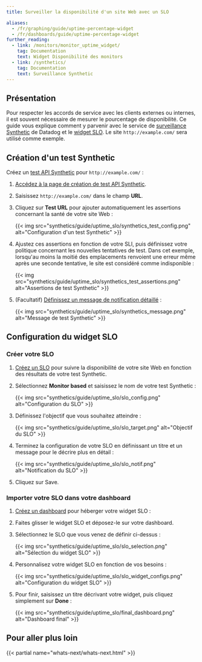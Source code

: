 ```yaml
---
title: Surveiller la disponibilité d'un site Web avec un SLO

aliases:
  - /fr/graphing/guide/uptime-percentage-widget
  - /fr/dashboards/guide/uptime-percentage-widget
further_reading:
  - link: /monitors/monitor_uptime_widget/
    tag: Documentation
    text: Widget Disponibilité des monitors
  - link: /synthetics/
    tag: Documentation
    text: Surveillance Synthetic
---
```

## Présentation

Pour respecter les accords de service avec les clients externes ou internes, il est souvent nécessaire de mesurer le pourcentage de disponibilité. Ce guide vous explique comment y parvenir avec le service de [surveillance Synthetic][1] de Datadog et le [widget SLO][2]. Le site `http://example.com/` sera utilisé comme exemple.

## Création d'un test Synthetic

Créez un [test API Synthetic][3] pour `http://example.com/` :

1. [Accédez à la page de création de test API Synthetic][4].
2. Saisissez `http://example.com/` dans le champ **URL**.
3. Cliquez sur **Test URL** pour ajouter automatiquement les assertions concernant la santé de votre site Web :

    {{< img src="synthetics/guide/uptime_slo/synthetics_test_config.png" alt="Configuration d'un test Synthetic" >}}

4. Ajustez ces assertions en fonction de votre SLI, puis définissez votre politique concernant les nouvelles tentatives de test. Dans cet exemple, lorsqu'au moins la moitié des emplacements renvoient une erreur même après une seconde tentative, le site est considéré comme indisponible :

    {{< img src="synthetics/guide/uptime_slo/synthetics_test_assertions.png" alt="Assertions de test Synthetic" >}}

5. (Facultatif) [Définissez un message de notification détaillé][5] :

    {{< img src="synthetics/guide/uptime_slo/synthetics_message.png" alt="Message de test Synthetic" >}}

## Configuration du widget SLO

### Créer votre SLO

1. [Créez un SLO][6] pour suivre la disponibilité de votre site Web en fonction des résultats de votre test Synthetic.
2. Sélectionnez **Monitor based** et saisissez le nom de votre test Synthetic :

    {{< img src="synthetics/guide/uptime_slo/slo_config.png" alt="Configuration du SLO" >}}

3. Définissez l'objectif que vous souhaitez atteindre :

    {{< img src="synthetics/guide/uptime_slo/slo_target.png" alt="Objectif du SLO" >}}

4. Terminez la configuration de votre SLO en définissant un titre et un message pour le décrire plus en détail :

    {{< img src="synthetics/guide/uptime_slo/slo_notif.png" alt="Notification du SLO" >}}

5. Cliquez sur Save.

### Importer votre SLO dans votre dashboard

1. [Créez un dashboard][7] pour héberger votre widget SLO :
2. Faites glisser le widget SLO et déposez-le sur votre dashboard.
3. Sélectionnez le SLO que vous venez de définir ci-dessus :

    {{< img src="synthetics/guide/uptime_slo/slo_selection.png" alt="Sélection du widget SLO" >}}

4. Personnalisez votre widget SLO en fonction de vos besoins :

    {{< img src="synthetics/guide/uptime_slo/slo_widget_configs.png" alt="Configuration du widget SLO" >}}

5. Pour finir, saisissez un titre décrivant votre widget, puis cliquez simplement sur **Done** :

    {{< img src="synthetics/guide/uptime_slo/final_dashboard.png" alt="Dashboard final" >}}

## Pour aller plus loin

{{< partial name="whats-next/whats-next.html" >}}

[1]: /fr/synthetics/
[2]: /fr/dashboards/widgets/slo/
[3]: https://app.datadoghq.com/synthetics/list
[4]: https://dd-corpsite.datadoghq.com/synthetics/create
[5]: /fr/monitors/notify/
[6]: https://app.datadoghq.com/slo/new
[7]: https://app.datadoghq.com/dashboard/lists
